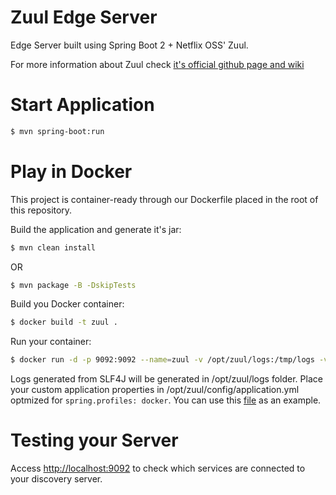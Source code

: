 # Zuul Edge Server

Edge Server built using Spring Boot 2 + Netflix OSS' Zuul. 

For more information about Zuul check [it's official github page and wiki][zuul-info]

# Start Application

```sh
$ mvn spring-boot:run
```

# Play in Docker

This project is container-ready through our Dockerfile placed in the root of this repository.

Build the application and generate it's jar:
```sh
$ mvn clean install
```
OR
```sh
$ mvn package -B -DskipTests
```

Build you Docker container:
```sh
$ docker build -t zuul .
```

Run your container:
```sh
$ docker run -d -p 9092:9092 --name=zuul -v /opt/zuul/logs:/tmp/logs -v /opt/zuul/config:/tmp/config zuul
```

Logs generated from SLF4J will be generated in /opt/zuul/logs folder. Place your custom application properties in /opt/zuul/config/application.yml optmized for `spring.profiles: docker`. You can use this [file][sample1] as an example.

# Testing your Server

Access [http://localhost:9092][zuul] to check which services are connected to your discovery server.


   [zuul]: <http://localhost:9092/>
   [sample1]: <https://github.com/enr1c091/microservices-oauth/blob/master/docker-compose/zuul/config/application.yml>
   [zuul-info]: <https://github.com/Netflix/zuul>
